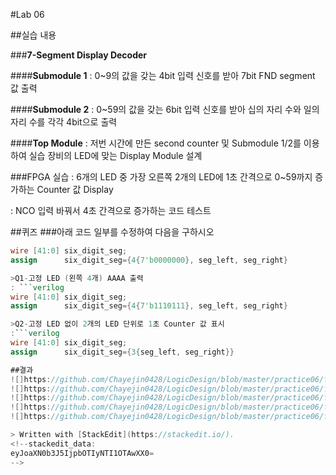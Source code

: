 #Lab 06

##실습 내용

###**7-Segment Display Decoder**

####**Submodule 1**
: 0~9의 값을 갖는 4bit 입력 신호를 받아 7bit FND segment 값 출력

####**Submodule 2**
: 0~59의 값을 갖는 6bit 입력 신호를 받아 십의 자리 수와 일의 자리 수를 각각 4bit으로 출력

####**Top Module**
: 저번 시간에 만든 second counter 및 Submodule 1/2를 이용하여 실습 장비의 LED에 맞는 Display Module 설계

###FPGA 실습
: 6개의 LED 중 가장 오른쪽 2개의 LED에 1초 간격으로 0~59까지 증가하는 Counter 값 Display

: NCO 입력 바꿔서 4초 간격으로 증가하는 코드 테스트

##퀴즈
###아래 코드 일부를 수정하여 다음을 구하시오
```verilog
wire [41:0] six_digit_seg;
assign	    six_digit_seg={4{7'b0000000}, seg_left, seg_right}

>Q1-고정 LED (왼쪽 4개) AAAA 출력
: ```verilog
wire [41:0] six_digit_seg;
assign      six_digit_seg={4{7'b1110111}, seg_left, seg_right}

>Q2-고정 LED 없이 2개의 LED 단위로 1초 Counter 값 표시
:```verilog
wire [41:0] six_digit_seg;
assign      six_digit_seg={3{seg_left, seg_right}}

##결과
![]https://github.com/Chayejin0428/LogicDesign/blob/master/practice06/figs/KakaoTalk_20191104_191035101_01.jpg
![]https://github.com/Chayejin0428/LogicDesign/blob/master/practice06/figs/KakaoTalk_20191104_191035101_02.jpg
![]https://github.com/Chayejin0428/LogicDesign/blob/master/practice06/figs/practice06-wave(1).PNG
![]https://github.com/Chayejin0428/LogicDesign/blob/master/practice06/figs/practice06-wave(2).PNG
![]https://github.com/Chayejin0428/LogicDesign/blob/master/practice06/figs/practice06-wave(3).PNG

> Written with [StackEdit](https://stackedit.io/).
<!--stackedit_data:
eyJoaXN0b3J5IjpbOTIyNTI1OTAwXX0=
-->
